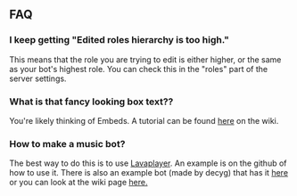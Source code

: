 ## FAQ

### I keep getting "Edited roles hierarchy is too high."

This means that the role you are trying to edit is either higher, or the same as your bot's highest role. You can check this in the "roles" part of the server settings.

### What is that fancy looking box text??

You're likely thinking of Embeds. A tutorial can be found [here](http://discord4j.readthedocs.io/en/latest/Making-embedded-content-using-EmbedBuilder/) on the wiki.

### How to make a music bot?

The best way to do this is to use [Lavaplayer](https://github.com/sedmelluq/lavaplayer). An example is on the github of how to use it. There is also an example bot (made by decyg) that has it [here](https://github.com/decyg/d4jexamplebot) or you can look at the wiki page [here.](http://discord4j.readthedocs.io/en/latest/Playing-audio/)
